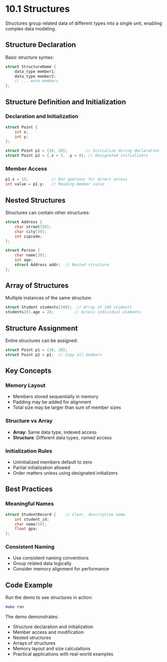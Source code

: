 # 10.1 Structures

Structures group related data of different types into a single unit, enabling complex data modeling.

## Structure Declaration

Basic structure syntax:
```c
struct StructureName {
    data_type member1;
    data_type member2;
    // ... more members
};
```

## Structure Definition and Initialization

### **Declaration and Initialization**
```c
struct Point {
    int x;
    int y;
};

struct Point p1 = {10, 20};        // Initialize during declaration
struct Point p2 = {.x = 5, .y = 8}; // Designated initializers
```

### **Member Access**
```c
p1.x = 15;          // Dot operator for direct access
int value = p1.y;   // Reading member value
```

## Nested Structures

Structures can contain other structures:
```c
struct Address {
    char street[50];
    char city[30];
    int zipcode;
};

struct Person {
    char name[30];
    int age;
    struct Address addr;  // Nested structure
};
```

## Array of Structures

Multiple instances of the same structure:
```c
struct Student students[100];  // Array of 100 students
students[0].age = 20;         // Access individual elements
```

## Structure Assignment

Entire structures can be assigned:
```c
struct Point p1 = {10, 20};
struct Point p2 = p1;  // Copy all members
```

## Key Concepts

### **Memory Layout**
- Members stored sequentially in memory
- Padding may be added for alignment
- Total size may be larger than sum of member sizes

### **Structure vs Array**
- **Array**: Same data type, indexed access
- **Structure**: Different data types, named access

### **Initialization Rules**
- Uninitialized members default to zero
- Partial initialization allowed
- Order matters unless using designated initializers

## Best Practices

### **Meaningful Names**
```c
struct StudentRecord {    // Clear, descriptive name
    int student_id;
    char name[50];
    float gpa;
};
```

### **Consistent Naming**
- Use consistent naming conventions
- Group related data logically
- Consider memory alignment for performance

## Code Example

Run the demo to see structures in action:
```bash
make run
```

The demo demonstrates:
- Structure declaration and initialization
- Member access and modification
- Nested structures
- Arrays of structures
- Memory layout and size calculations
- Practical applications with real-world examples
